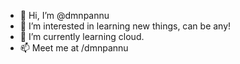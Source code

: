 - 👋 Hi, I’m @dmnpannu
- 👀 I’m interested in learning new things, can be any!
- 🌱 I’m currently learning cloud.
- 📫 Meet me at /dmnpannu

<!---
dmnpannu/dmnpannu is a ✨ special ✨ repository because its `README.md` (this file) appears on your GitHub profile.
You can click the Preview link to take a look at your changes.
--->
